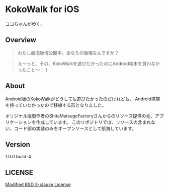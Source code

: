 # KokoWalk for iOS

ココちゃんが歩く。

## Overview

> わたし航海後悔公開中。あなたの後悔なんですか？

> え〜っと、その、KokoWalkを遊びたかったのにAndroid端末を買わなかったこと〜！！

## About

Android版の[KokoWalk](https://play.google.com/store/apps/details?id=shitamatsuge.haifuri&hl=ja)がどうしても遊びたかったのだけれども、
Android携帯を持っていなかったので移植する形となりました。

オリジナル版製作者のShitaMatsugeFactoryさんからのリソース提供の元、アプリケーションを作成しています。
このリポジトリでは、リソースの含まれない、コード部の実装のみをオープンソースとして航海しています。

## Version
1.0.0 build-4

## LICENSE
[Modified BSD 3-clause License](LICENSE.md)
